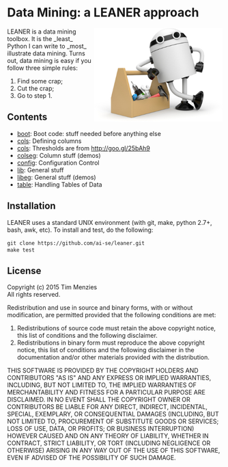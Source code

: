 
# Data Mining: a  LEANER approach

<img align=right width=300 src="etc/img/leanRoboToolboxSmall.jpg">
LEANER is a data mining toolbox. It is the _least_  Python I can write to 
_most_ illustrate  data mining. Turns out,
data mining is easy if
you follow three simple rules:

1. Find some crap;
2. Cut the crap;
3. Go to step 1.



## Contents

+ [boot](doc/boot.md):  Boot code: stuff needed before anything else
+ [cols](doc/cols.md):  Defining columns
+ [cols](doc/cols.md):  Thresholds are from http://goo.gl/25bAh9
+ [colseg](doc/colseg.md):  Column stuff (demos)
+ [config](doc/config.md):  Configuration Control
+ [lib](doc/lib.md):  General stuff
+ [libeg](doc/libeg.md):  General stuff (demos)
+ [table](doc/table.md):  Handling Tables of Data

## Installation

LEANER uses a standard UNIX environment (with git,
make, python 2.7+, bash, awk, etc).  To install and test, do
the following:


```
git clone https://github.com/ai-se/leaner.git
make test 
```

## License

Copyright (c) 2015 Tim Menzies  
All rights reserved.

Redistribution and use in source and binary forms, with or without
modification, are permitted provided that the following conditions are met:

1. Redistributions of source code must retain the above copyright notice, this
   list of conditions and the following disclaimer. 
2. Redistributions in binary form must reproduce the above copyright notice,
   this list of conditions and the following disclaimer in the documentation
   and/or other materials provided with the distribution.

THIS SOFTWARE IS PROVIDED BY THE COPYRIGHT HOLDERS AND CONTRIBUTORS "AS IS" AND
ANY EXPRESS OR IMPLIED WARRANTIES, INCLUDING, BUT NOT LIMITED TO, THE IMPLIED
WARRANTIES OF MERCHANTABILITY AND FITNESS FOR A PARTICULAR PURPOSE ARE
DISCLAIMED. IN NO EVENT SHALL THE COPYRIGHT OWNER OR CONTRIBUTORS BE LIABLE FOR
ANY DIRECT, INDIRECT, INCIDENTAL, SPECIAL, EXEMPLARY, OR CONSEQUENTIAL DAMAGES
(INCLUDING, BUT NOT LIMITED TO, PROCUREMENT OF SUBSTITUTE GOODS OR SERVICES;
LOSS OF USE, DATA, OR PROFITS; OR BUSINESS INTERRUPTION) HOWEVER CAUSED AND
ON ANY THEORY OF LIABILITY, WHETHER IN CONTRACT, STRICT LIABILITY, OR TORT
(INCLUDING NEGLIGENCE OR OTHERWISE) ARISING IN ANY WAY OUT OF THE USE OF THIS
SOFTWARE, EVEN IF ADVISED OF THE POSSIBILITY OF SUCH DAMAGE.

